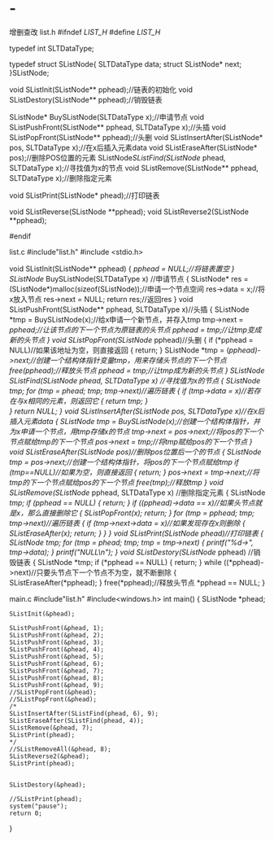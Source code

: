 # -
增删查改
list.h
#ifndef _LIST_H_
#define _LIST_H_

typedef int SLTDataType;

typedef struct SListNode{
SLTDataType data;
struct SListNode* next;
}SListNode;

void SListInit(SListNode** pphead);//链表的初始化
void SListDestory(SListNode** pphead);//销毁链表

SListNode* BuySListNode(SLTDataType x);//申请节点
void SListPushFront(SListNode** pphead, SLTDataType x);//头插
void SListPopFront(SListNode** pphead);//头删
void SListInsertAfter(SListNode* pos, SLTDataType x);//在x后插入元素data
void SListEraseAfter(SListNode* pos);//删除POS位置的元素
SListNode*SListFind(SListNode* phead, SLTDataType x);//寻找值为x的节点
void SListRemove(SListNode** pphead, SLTDataType x);//删除指定元素

void SListPrint(SListNode* phead);//打印链表

void SListReverse(SListNode **pphead);
void SListReverse2(SListNode **pphead);

#endif 

list.c
#include"list.h"
#include <stdio.h>

void SListInit(SListNode** pphead)
{
	*pphead = NULL;//将链表置空
}
SListNode* BuySListNode(SLTDataType x) //申请节点
{
	SListNode* res = (SListNode*)malloc(sizeof(SListNode));//申请一个节点空间
	res->data = x;//将x放入节点
	res->next = NULL;
	return res;//返回res
}
void SListPushFront(SListNode** pphead, SLTDataType x)//头插
{
	SListNode *tmp = BuySListNode(x);//给x申请一个新节点，并存入tmp
	tmp->next = *pphead;//让该节点的下一个节点为原链表的头节点
	*pphead = tmp;//让tmp变成新的头节点
}
void SListPopFront(SListNode** pphead)//头删
{
	if (*pphead = NULL)//如果该地址为空，则直接返回
	{
		return;
	}
	SListNode *tmp = (*pphead)->next;//创建一个结构体指针变量tmp，用来存储头节点的下一个节点
	free(*pphead);//释放头节点
	*pphead = tmp;//让tmp成为新的头节点
}
SListNode* SListFind(SListNode* phead, SLTDataType x) //寻找值为x的节点
{
	SListNode *tmp;
	for (tmp = phead; tmp; tmp->next)//遍历链表
	{
		if (tmp->data = x)//若存在与x相同的元素，则返回它
		{
			return tmp;
		}		
	}
	return NULL;
}
void SListInsertAfter(SListNode* pos, SLTDataType x)//在x后插入元素data
{
	SListNode *tmp = BuySListNode(x);//创建一个结构体指针，并为x申请一个节点，用tmp存储x的节点
	tmp->next = pos->next;//将pos的下一个节点赋给tmp的下一个节点
	pos->next = tmp;//将tmp赋给pos的下一个节点
}
void SListEraseAfter(SListNode* pos)//删除pos位置后一个的节点
{
	SListNode *tmp = pos->next;//创建一个结构体指针，将pos的下一个节点赋给tmp
	if (tmp==NULL)//如果为空，则直接返回
	{
		return;
	}
	pos->next = tmp->next;//将tmp的下一个节点赋给pos的下一个节点
	free(tmp);//释放tmp
}
void SListRemove(SListNode** pphead, SLTDataType x) //删除指定元素
{
	SListNode *tmp;
	if (*pphead == NULL)
	{
		return;
	}
	if ((*pphead)->data == x)//如果头节点就是x，那么直接删除它
	{
		SListPopFront(x);
		return;
	}
	for (tmp = *pphead; tmp; tmp->next)//遍历链表
	{
		if (tmp->next->data = x)//如果发现存在x则删除
		{
			SListEraseAfter(x);
			return;
		}
	}
}
void SListPrint(SListNode* phead)//打印链表
{
	SListNode* tmp;
	for (tmp = phead; tmp; tmp = tmp->next)
	{
		printf("%d->", tmp->data);
	}
	printf("NULL\n");
}
void SListDestory(SListNode** pphead) //销毁链表
{
	SListNode *tmp;
	if (*pphead == NULL)
	{
		return;
	}
	while ((*pphead)->next)//只要头节点下一个节点不为空，就不断删除
	{
		SListEraseAfter(*pphead);
	}
	free(*pphead);//释放头节点
	*pphead == NULL;
}

main.c
#include"list.h"
#include<windows.h>
int main()
{
	SListNode *phead;

	SListInit(&phead);

	SListPushFront(&phead, 1);
	SListPushFront(&phead, 2);
	SListPushFront(&phead, 3);
	SListPushFront(&phead, 4);
	SListPushFront(&phead, 5);
	SListPushFront(&phead, 6);
	SListPushFront(&phead, 7);
	SListPushFront(&phead, 8);
	SListPushFront(&phead, 9);
	//SListPopFront(&phead);
	//SListPopFront(&phead);
	/*
	SListInsertAfter(SListFind(phead, 6), 9);
	SListEraseAfter(SListFind(phead, 4));
	SListRemove(&phead, 7);
	SListPrint(phead);
	*/
	//SListRemoveAll(&phead, 8);
	SListReverse2(&phead);
	SListPrint(phead);


	SListDestory(&phead);

	//SListPrint(phead);
	system("pause");
	return 0;
}
